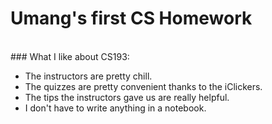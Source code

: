 
# Umang's first CS Homework 
<br>
### What I like about CS193:

- The instructors are pretty chill.
- The quizzes are pretty convenient thanks to the iClickers.
- The tips the instructors gave us are really helpful.
- I don't have to write anything in a notebook.

